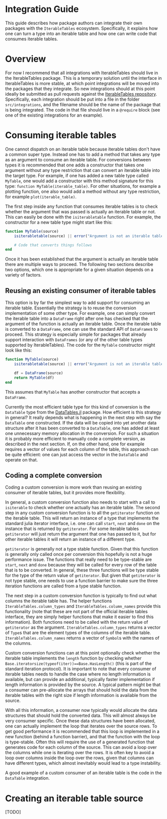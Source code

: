 # Integration Guide

This guide describes how package authors can integrate their own packages
with the `IterableTables` ecosystem. Specifically, it explains how
one can turn a type into an iterable table and how one can write code
that consumes iterable tables.

# Overview

For now I recommend that all integrations with IterableTables should live
in the IterableTables package. This is a temporary solution until the
interface in IterableTables is more stable, at which point integrations
will be moved into the packages that they integrate. So new integrations
should at this point ideally be submitted as pull requests against the
[IterableTables repository](https://github.com/davidanthoff/IterableTables.jl).
Specifically, each integration should be put into a file in the folder
`src/integrations`, and the filename should be the name of the package
that is being integrated. The code in that file should live in a
`@require` block (see one of the existing integrations for an example).

# Consuming iterable tables

One cannot dispatch on an iterable table because iterable tables don't
have a common super type. Instead one has to add a method that takes any
type as an argument to consume an iterable table. For conversions between
types it is recommended that one adds a constructor that takes one argument
without any type restriction that can convert an iterable table into the
target type. For example, if one has added a new table type called `MyTable`,
one would add a constructor with this method signature for this type:
`function MyTable(iterable_table)`. For other situations, for example a
plotting function, one also would add a method without any type restriction,
for example `plot(iterable_table)`.

The first step inside any function that consumes iterable tables is to check
whether the argument that was passed is actually an iterable table or not.
This can easily be done with the `isiterabletable` function. For example,
the constructor for a new table type might start like this:
```julia
function MyTable(source)
    isiterabletable(source) || error("Argument is not an iterable table.")

    # Code that converts things follows
end
```
Once it has been established that the argument is actually an iterable
table there are multiple ways to proceed. The following two sections
describe two options, which one is appropriate for a given situation
depends on a variety of factors.

## Reusing an existing consumer of iterable tables

This option is by far the simplest way to add support for consuming an
iterable table. Essentially the strategy is to reuse the conversion
implementation of some other type. For example, one can simply convert
the iterable table into a `DataFrame` right after one has checked that
the argument of the function is actually an iterable table. Once the
iterable table is converted to a `DataFrame`, one can use the standard
API of `DataFrame`s to proceed. This strategy is especially simple for
packages that already support interaction with `DataFrames` (or any of
the other table types supported by IterableTables). The code for the
``MyTable`` constructor might look like this:
```julia
function MyTable(source)
    isiterabletable(source) || error("Argument is not an iterable table.")

    df = DataFrame(source)
    return MyTable(df)
end
```
This assumes that `MyTable` has another constructor that accepts a
`DataFrame`.

Currently the most efficient table type for this kind of conversion is
the `DataTable` type from the [DataTables.jl](https://github.com/JuliaData/DataTables.jl)
package. How efficient is this strategy in general? It really depends
what is happening in the next step with say the `DataTable` one constructed.
If the data will be copied into yet another data structure after it has
been converted to a `DataTable`, one has added at least one unnecessary
memory allocation in the conversion. For such a situation it is probably
more efficient to manually code a complete version, as described in the
next section. If, on the other hand, one for example requires a vector of
values for each column of the table, this approach can be quite efficient:
one can just access the vector in the `DataTable` and operate on that.

## Coding a complete conversion

Coding a custom conversion is more work than reusing an existing consumer
of iterable tables, but it provides more flexibility.

In general, a custom
conversion function also needs to start with a call to `isiterable` to
check whether one actually has an iterable table. The second step in any
custom conversion function is to all the `getiterator` function on the
iterable table. This will return an instance of a type that implements
the standard julia iterator interface, i.e. one can call `start`, `next`
and `done` on the instance that is returned by `getiterator`. For some
iterable tables `getiterator` will just return the argument that one has
passed to it, but for other iterable tables it will return an instance
of a different type.

`getiterator` is generally not a type stable function. Given that this
function is generally only called once per conversion this hopefully
is not a huge performance issue. The functions that really need to be
type-stable are `start`, `next` and `done` because they will be called
for every row of the table that is to be converted. In general, these three
functions will be type stable for the type of the return value of
`getiterator`. But given that `getiterator` is not type stable, one needs
to use a function barrier to make sure the three iteration functions are
called from a type stable function.

The next step in a custom conversion function is typically to find out
what columns the iterable table has. The helper functions
`IterableTables.column_types` and `IterableTables.column_names` provide
this functionality (note that these are not part of the official iterable
tables interface, they are simply helper functions that make it easier to
find this information). Both functions need to be called with the return
value of `getiterator` as the argument. `IterableTables.column_types`
returns a vector of `Type`s that are the element types of the columns of
the iterable table. `IterableTables.column_names` returns a vector of
`Symbol`s with the names of the columns.

Custom conversion functions can at this point optionally check whether
the iterable table implements the `length` function by checking whether
`Base.iteratorsize(typeof(iter))==Base.HasLength()` (this is part of the
standard iteration protocol). It is important to note that every consumer
of iterable tables needs to handle the case where no length information
is available, but can provide an additional, typically faster implementation
if length information is provided by the source. A typical pattern might
be that a consumer can pre-allocate the arrays that should hold the data
from the iterable tables with the right size if length information is
available from the source.

With all this information, a consumer now typically would allocate the
data structures that should hold the converted data. This will almost always
be very consumer specific. Once these data structures have been allocated,
one can actually implement the loop that iterates over the source rows.
To get good performance it is recommended that this loop is implemented
in a new function (behind a function barrier), and that the function with
the loop is type-stable. Often this will require the use of a generated
function that generates code for each column of the source. This can avoid
a loop over the columns while one is iterating over the rows. It is often
key to avoid a loop over columns inside the loop over the rows, given that
columns can have different types, which almost inevitably would lead to a
type instability. 

A good example of a custom consumer of an iterable table is the code
in the `DataTable` integration.

# Creating an iterable table source

[TODO]
